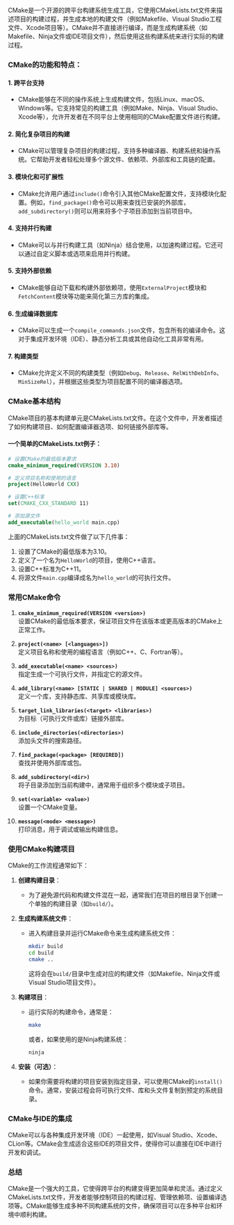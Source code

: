 CMake是一个开源的跨平台构建系统生成工具，它使用CMakeLists.txt文件来描述项目的构建过程，并生成本地的构建文件（例如Makefile、Visual Studio工程文件、Xcode项目等）。CMake并不直接进行编译，而是生成构建系统（如Makefile、Ninja文件或IDE项目文件），然后使用这些构建系统来进行实际的构建过程。

### CMake的功能和特点：

#### 1. **跨平台支持**
   - CMake能够在不同的操作系统上生成构建文件，包括Linux、macOS、Windows等。它支持常见的构建工具（例如Make、Ninja、Visual Studio、Xcode等），允许开发者在不同平台上使用相同的CMake配置文件进行构建。
   
#### 2. **简化复杂项目的构建**
   - CMake可以管理复杂项目的构建过程，支持多种编译器、构建系统和操作系统。它帮助开发者轻松处理多个源文件、依赖项、外部库和工具链的配置。
   
#### 3. **模块化和可扩展性**
   - CMake允许用户通过`include()`命令引入其他CMake配置文件，支持模块化配置。例如，`find_package()`命令可以用来查找已安装的外部库，`add_subdirectory()`则可以用来将多个子项目添加到当前项目中。

#### 4. **支持并行构建**
   - CMake可以与并行构建工具（如Ninja）结合使用，以加速构建过程。它还可以通过自定义脚本或选项来启用并行构建。

#### 5. **支持外部依赖**
   - CMake能够自动下载和构建外部依赖项，使用`ExternalProject`模块和`FetchContent`模块等功能来简化第三方库的集成。

#### 6. **生成编译数据库**
   - CMake可以生成一个`compile_commands.json`文件，包含所有的编译命令。这对于集成开发环境（IDE）、静态分析工具或其他自动化工具非常有用。

#### 7. **构建类型**
   - CMake允许定义不同的构建类型（例如`Debug`、`Release`、`RelWithDebInfo`、`MinSizeRel`），并根据这些类型为项目配置不同的编译器选项。

### CMake基本结构

CMake项目的基本构建单元是CMakeLists.txt文件。在这个文件中，开发者描述了如何构建项目、如何配置编译器选项、如何链接外部库等。

#### 一个简单的CMakeLists.txt例子：
```cmake
# 设置CMake的最低版本要求
cmake_minimum_required(VERSION 3.10)

# 定义项目名称和使用的语言
project(HelloWorld CXX)

# 设置C++标准
set(CMAKE_CXX_STANDARD 11)

# 添加源文件
add_executable(hello_world main.cpp)
```
上面的CMakeLists.txt文件做了以下几件事：
1. 设置了CMake的最低版本为3.10。
2. 定义了一个名为`HelloWorld`的项目，使用C++语言。
3. 设置C++标准为C++11。
4. 将源文件`main.cpp`编译成名为`hello_world`的可执行文件。

### 常用CMake命令

1. **`cmake_minimum_required(VERSION <version>)`**  
   设置CMake的最低版本要求，保证项目文件在该版本或更高版本的CMake上正常工作。

2. **`project(<name> [<languages>])`**  
   定义项目名称和使用的编程语言（例如C++、C、Fortran等）。

3. **`add_executable(<name> <sources>)`**  
   指定生成一个可执行文件，并指定它的源文件。

4. **`add_library(<name> [STATIC | SHARED | MODULE] <sources>)`**  
   定义一个库，支持静态库、共享库或模块库。

5. **`target_link_libraries(<target> <libraries>)`**  
   为目标（可执行文件或库）链接外部库。

6. **`include_directories(<directories>)`**  
   添加头文件的搜索路径。

7. **`find_package(<package> [REQUIRED])`**  
   查找并使用外部库或包。

8. **`add_subdirectory(<dir>)`**  
   将子目录添加到当前构建中，通常用于组织多个模块或子项目。

9. **`set(<variable> <value>)`**  
   设置一个CMake变量。

10. **`message(<mode> <message>)`**  
    打印消息，用于调试或输出构建信息。

### 使用CMake构建项目

CMake的工作流程通常如下：

1. **创建构建目录**：
   - 为了避免源代码和构建文件混在一起，通常我们在项目的根目录下创建一个单独的构建目录（如`build/`）。
   
2. **生成构建系统文件**：
   - 进入构建目录并运行CMake命令来生成构建系统文件：
     ```bash
     mkdir build
     cd build
     cmake ..
     ```
     这将会在`build/`目录中生成对应的构建文件（如Makefile、Ninja文件或Visual Studio项目文件）。

3. **构建项目**：
   - 运行实际的构建命令，通常是：
     ```bash
     make
     ```
     或者，如果使用的是Ninja构建系统：
     ```bash
     ninja
     ```

4. **安装（可选）**：
   - 如果你需要将构建的项目安装到指定目录，可以使用CMake的`install()`命令。通常，安装过程会将可执行文件、库和头文件复制到预定的系统目录。

### CMake与IDE的集成

CMake可以与各种集成开发环境（IDE）一起使用，如Visual Studio、Xcode、CLion等。CMake会生成适合这些IDE的项目文件，使得你可以直接在IDE中进行开发和调试。

### 总结

CMake是一个强大的工具，它使得跨平台的构建变得更加简单和灵活。通过定义CMakeLists.txt文件，开发者能够控制项目的构建过程、管理依赖项、设置编译选项等。CMake能够生成多种不同构建系统的文件，确保项目可以在多种平台和环境中顺利构建。